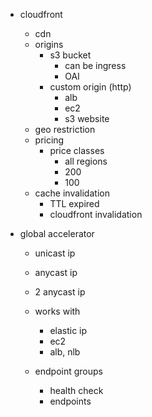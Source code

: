 - cloudfront
    - cdn
    - origins
        - s3 bucket
            - can be ingress
            - OAI
        - custom origin (http) 
            - alb
            - ec2
            - s3 website
    - geo restriction
    - pricing
        - price classes
            - all regions
            - 200
            - 100
    - cache invalidation
        - TTL expired
        - cloudfront invalidation

- global accelerator
    - unicast ip
    - anycast ip

    - 2 anycast ip

    - works with
        - elastic ip
        - ec2
        - alb, nlb

    - endpoint groups
        - health check
        - endpoints
